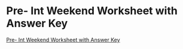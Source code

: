 

# Pre- Int Weekend Worksheet with Answer Key



[Pre- Int Weekend Worksheet with Answer Key](https://github.com/mr-Ucar/2023-2024/tree/main/Resources/Worksheets/1st%20Term/Pre-Inter/Pre-%20Int%20Weekend%20Worksheet)

